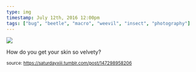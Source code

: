 ```yaml
---
type: img
timestamp: July 12th, 2016 12:00pm
tags: ["bug", "beetle", "macro", "weevil", "insect", "photography"]
---
```

<img src="https://saturdayxiii.github.io/media/147298958206.jpg"/>
                                                                                          
How do you get your skin so velvety?
 
                                    
                
                
                
                
                                
<small>source: https://saturdayxiii.tumblr.com/post/147298958206</small>